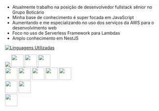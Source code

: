 * Atualmente trabalho na posição de desenvolvedor fullstack sênior no Grupo Boticário
* Minha base de conhecimento é super focada em JavaScript
* Aumentando e me especializando no uso dos serviços da AWS para o desenvolvimento web
* Foco no uso de Serverless Framework para Lambdas
* Amplo conhecimento em NestJS

[![Linguagens Utilizadas](https://github-readme-stats.vercel.app/api/top-langs/?username=anuraghazra)](https://github.com/anuraghazra/github-readme-stats)

<div display="inline_block">
<a height="40" width="40" href="https://www.typescriptlang.org/" target="_blank" rel="noreferrer" > 
<img src="https://cdn.jsdelivr.net/gh/devicons/devicon@latest/icons/javascript/javascript-original.svg" />
</a> 
<a height="40" width="40" href="https://developer.mozilla.org/en-US/docs/Web/JavaScript"/>
<img height="40" width="40" src="https://cdn.jsdelivr.net/gh/devicons/devicon@latest/icons/typescript/typescript-original.svg" />        
</a>
<a height="40" width="40" href="https://www.w3schools.com/html/">
<img height="40" width="40" src="https://cdn.jsdelivr.net/gh/devicons/devicon@latest/icons/html5/html5-original.svg" />
</a>
<a height="40" width="40" href="https://www.w3schools.com/css/default.asp"><img height="40" width="40" src="https://cdn.jsdelivr.net/gh/devicons/devicon@latest/icons/css3/css3-original.svg" /></a>

</div>
<div display="inline_block">
<img height="40" width="40" src="https://cdn.jsdelivr.net/gh/devicons/devicon@latest/icons/nestjs/nestjs-original.svg" />
<img height="40" width="40" href="teste.com" src="https://cdn.jsdelivr.net/gh/devicons/devicon@latest/icons/fastify/fastify-original.svg" />
<img height="40" width="40" src="https://cdn.jsdelivr.net/gh/devicons/devicon@latest/icons/express/express-original-wordmark.svg" />
<img height="40" width="40" src="https://cdn.jsdelivr.net/gh/devicons/devicon@latest/icons/react/react-original.svg" />
<img height="40" width="40" src="https://cdn.jsdelivr.net/gh/devicons/devicon@latest/icons/vuejs/vuejs-original.svg" />
</div>
<div display="inline_block">
<img height="40" width="40" src="https://cdn.jsdelivr.net/gh/devicons/devicon@latest/icons/mongodb/mongodb-original.svg" />
<img height="40" width="40" src="https://cdn.jsdelivr.net/gh/devicons/devicon@latest/icons/postgresql/postgresql-original.svg" />
</div>
<div display="inline_block">
<img height="40" width="40" src="https://cdn.jsdelivr.net/gh/devicons/devicon@latest/icons/apachekafka/apachekafka-original-wordmark.svg" />
</div>




          
          
